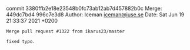commit 3380ffb2e18e23548b0fc73ab12ab7d457882b0c
Merge: 449dc7bd4 996c7e3d8
Author: Iceman <iceman@iuse.se>
Date:   Sat Jun 19 21:33:37 2021 +0200

    Merge pull request #1322 from ikarus23/master
    
    fixed typo.

